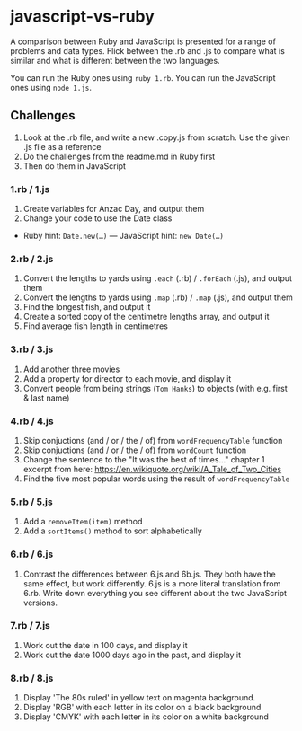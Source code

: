 # javascript-vs-ruby

A comparison between Ruby and JavaScript is presented for a range of problems and data types. Flick between the .rb and .js to compare what is similar and what is different between the two languages.

You can run the Ruby ones using `ruby 1.rb`.
You can run the JavaScript ones using `node 1.js`.

## Challenges

1. Look at the .rb file, and write a new .copy.js from scratch. Use the given .js file as a reference
2. Do the challenges from the readme.md in Ruby first
3. Then do them in JavaScript

### 1.rb / 1.js

1. Create variables for Anzac Day, and output them
2. Change your code to use the Date class
  - Ruby hint: `Date.new(…)`
  — JavaScript hint: `new Date(…)`

### 2.rb / 2.js

1. Convert the lengths to yards using `.each` (.rb) / `.forEach` (.js), and output them
2. Convert the lengths to yards using `.map` (.rb) / `.map` (.js), and output them
3. Find the longest fish, and output it
4. Create a sorted copy of the centimetre lengths array, and output it
5. Find average fish length in centimetres

### 3.rb / 3.js

1. Add another three movies
2. Add a property for director to each movie, and display it
3. Convert people from being strings (`Tom Hanks`) to objects (with e.g. first & last name)

### 4.rb / 4.js

1. Skip conjuctions (and / or / the / of) from `wordFrequencyTable` function
2. Skip conjuctions (and / or / the / of) from `wordCount` function
3. Change the sentence to the "It was the best of times…" chapter 1 excerpt from here: https://en.wikiquote.org/wiki/A_Tale_of_Two_Cities
4. Find the five most popular words using the result of `wordFrequencyTable`

### 5.rb / 5.js

1. Add a `removeItem(item)` method
2. Add a `sortItems()` method to sort alphabetically

### 6.rb / 6.js

1. Contrast the differences between 6.js and 6b.js. They both have the same effect, but work differently. 6.js is a more literal translation from 6.rb. Write down everything you see different about the two JavaScript versions.

### 7.rb / 7.js

1. Work out the date in 100 days, and display it
2. Work out the date 1000 days ago in the past, and display it

### 8.rb / 8.js

1. Display 'The 80s ruled' in yellow text on magenta background.
2. Display 'RGB' with each letter in its color on a black background
2. Display 'CMYK' with each letter in its color on a white background
